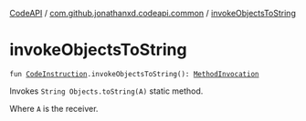 [CodeAPI](../index.md) / [com.github.jonathanxd.codeapi.common](index.md) / [invokeObjectsToString](.)

# invokeObjectsToString

`fun `[`CodeInstruction`](../com.github.jonathanxd.codeapi/-code-instruction.md)`.invokeObjectsToString(): `[`MethodInvocation`](../com.github.jonathanxd.codeapi.base/-method-invocation/index.md)

Invokes `String Objects.toString(A)` static method.

Where `A` is the receiver.

